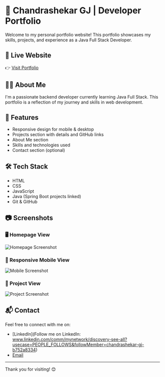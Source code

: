 # 💼 Chandrashekar GJ | Developer Portfolio

Welcome to my personal portfolio website! This portfolio showcases my skills, projects, and experience as a Java Full Stack Developer.

## 🚀 Live Website

👉 [Visit Portfolio](https://gjchandrashekar27.github.io/portfolio/)  


## 🧑‍💻 About Me

I'm a passionate backend developer currently learning Java Full Stack. This portfolio is a reflection of my journey and skills in web development.

## 📁 Features

- Responsive design for mobile & desktop
- Projects section with details and GitHub links
- About Me section
- Skills and technologies used
- Contact section (optional)

## 🛠 Tech Stack

- HTML
- CSS
- JavaScript
- Java (Spring Boot projects linked)
- Git & GitHub

## 📷 Screenshots

### 🖥️ Homepage View

![Homepage Screenshot](C:\Users\Chandrashekar_G_J\OneDrive\Desktop\My-Portfolio\Homepage.png)

### 📱 Responsive Mobile View

![Mobile Screenshot](C:\Users\Chandrashekar_G_J\OneDrive\Desktop\My-Portfolio\MobileScreenshot.jpg)

### 📱 Project View

![Project Screenshot](C:\Users\Chandrashekar_G_J\OneDrive\Desktop\My-Portfolio\Project.png)

## 📬 Contact

Feel free to connect with me on:

- [LinkedIn](Follow me on LinkedIn: www.linkedin.com/comm/mynetwork/discovery-see-all?usecase=PEOPLE_FOLLOWS&followMember=chandrashekar-gj-b752a8334)
- [Email](chandrashekargj27@gmail.com)

---

Thank you for visiting! 😊
